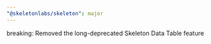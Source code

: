 ```yaml
---
"@skeletonlabs/skeleton": major
---
```


breaking: Removed the long-deprecated Skeleton Data Table feature
